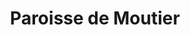 ---
title: Paroisse de Moutier
name: Moutier
site: https://www.par8.ch/moutier_portrait
territoire:
    - Moutier
    - Perrefitte
    - Belprahon
    - Roches
NPA:
    - 2740
    - 2742
    - 2744
    - 2762
region: Par8
---